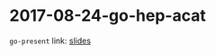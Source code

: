 2017-08-24-go-hep-acat
======================

`go-present` link: [slides](http://talks.godoc.org/github.com/go-hep/talks/2017/2017-08-24-go-hep-acat/talk.slide)

